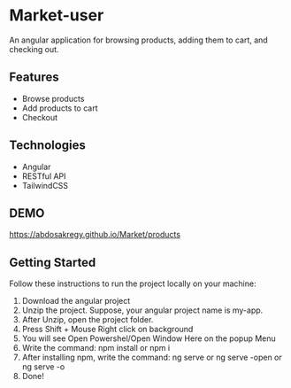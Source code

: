 # Market-user

An angular application for browsing products, adding them to cart, and checking out.

## Features
- Browse products
- Add products to cart
- Checkout

## Technologies
- Angular
- RESTful API
- TailwindCSS

## DEMO
https://abdosakregy.github.io/Market/products

## Getting Started

Follow these instructions to run the project locally on your machine:

1. Download the angular project
2. Unzip the project. Suppose, your angular project name is my-app.
3. After Unzip, open the project folder.
4. Press Shift + Mouse Right click on background
5. You will see Open Powershel/Open Window Here on the popup Menu
6. Write the command: npm install or npm i
7. After installing npm, write the command: ng serve or ng serve -open or ng serve -o
8. Done!
